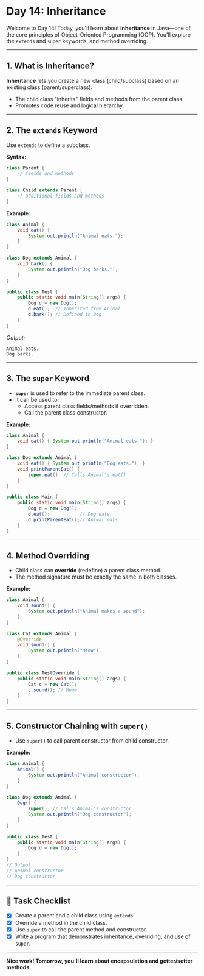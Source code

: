 # Day 14: Inheritance

Welcome to Day 14! Today, you'll learn about **inheritance** in Java—one of the core principles of Object-Oriented Programming (OOP). You'll explore the `extends` and `super` keywords, and method overriding.

---

## 1. What is Inheritance?

**Inheritance** lets you create a new class (child/subclass) based on an existing class (parent/superclass).  
- The child class "inherits" fields and methods from the parent class.
- Promotes code reuse and logical hierarchy.

---

## 2. The `extends` Keyword

Use `extends` to define a subclass.

**Syntax:**
```java
class Parent {
    // fields and methods
}

class Child extends Parent {
    // additional fields and methods
}
```

**Example:**
```java
class Animal {
    void eat() {
        System.out.println("Animal eats.");
    }
}

class Dog extends Animal {
    void bark() {
        System.out.println("Dog barks.");
    }
}

public class Test {
    public static void main(String[] args) {
        Dog d = new Dog();
        d.eat();  // Inherited from Animal
        d.bark(); // Defined in Dog
    }
}
```
_Output:_
```
Animal eats.
Dog barks.
```

---

## 3. The `super` Keyword

- **`super`** is used to refer to the immediate parent class.
- It can be used to:
  - Access parent class fields/methods if overridden.
  - Call the parent class constructor.

**Example:**
```java
class Animal {
    void eat() { System.out.println("Animal eats."); }
}

class Dog extends Animal {
    void eat() { System.out.println("Dog eats."); }
    void printParentEat() {
        super.eat(); // Calls Animal's eat()
    }
}

public class Main {
    public static void main(String[] args) {
        Dog d = new Dog();
        d.eat();           // Dog eats.
        d.printParentEat();// Animal eats.
    }
}
```

---

## 4. Method Overriding

- Child class can **override** (redefine) a parent class method.
- The method signature must be exactly the same in both classes.

**Example:**
```java
class Animal {
    void sound() {
        System.out.println("Animal makes a sound");
    }
}

class Cat extends Animal {
    @Override
    void sound() {
        System.out.println("Meow");
    }
}

public class TestOverride {
    public static void main(String[] args) {
        Cat c = new Cat();
        c.sound(); // Meow
    }
}
```

---

## 5. Constructor Chaining with `super()`

- Use `super()` to call parent constructor from child constructor.

**Example:**
```java
class Animal {
    Animal() {
        System.out.println("Animal constructor");
    }
}

class Dog extends Animal {
    Dog() {
        super(); // Calls Animal's constructor
        System.out.println("Dog constructor");
    }
}

public class Test {
    public static void main(String[] args) {
        Dog d = new Dog();
    }
}
// Output:
// Animal constructor
// Dog constructor
```

---

## 🎯 Task Checklist

- [x] Create a parent and a child class using `extends`.
- [x] Override a method in the child class.
- [x] Use `super` to call the parent method and constructor.
- [x] Write a program that demonstrates inheritance, overriding, and use of `super`.

---

**Nice work! Tomorrow, you'll learn about encapsulation and getter/setter methods.**